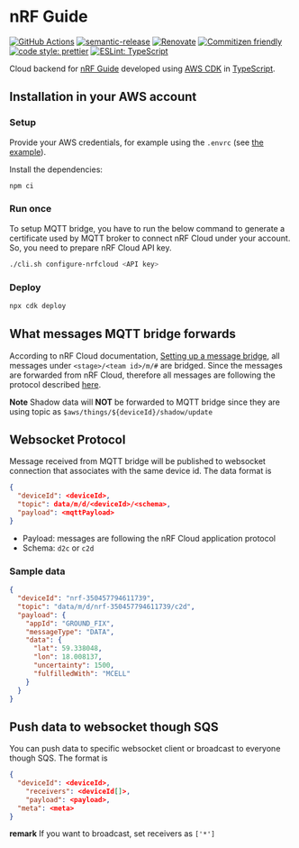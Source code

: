 # nRF Guide

[![GitHub Actions](https://github.com/bifravst/nRF-Guide-backend/workflows/Test%20and%20Release/badge.svg)](https://github.com/bifravst/nRF-Guide-backend/actions/workflows/test-and-release.yaml)
[![semantic-release](https://img.shields.io/badge/%20%20%F0%9F%93%A6%F0%9F%9A%80-semantic--release-e10079.svg)](https://github.com/semantic-release/semantic-release)
[![Renovate](https://img.shields.io/badge/renovate-enabled-brightgreen.svg)](https://renovatebot.com)
[![Commitizen friendly](https://img.shields.io/badge/commitizen-friendly-brightgreen.svg)](http://commitizen.github.io/cz-cli/)
[![code style: prettier](https://img.shields.io/badge/code_style-prettier-ff69b4.svg)](https://github.com/prettier/prettier/)
[![ESLint: TypeScript](https://img.shields.io/badge/ESLint-TypeScript-blue.svg)](https://github.com/typescript-eslint/typescript-eslint)

Cloud backend for [nRF Guide](https://github.com/bifravst/nRF-Guide-frontend)
developed using [AWS CDK](https://aws.amazon.com/cdk) in
[TypeScript](https://www.typescriptlang.org/).

## Installation in your AWS account

### Setup

Provide your AWS credentials, for example using the `.envrc` (see
[the example](.envrc.example)).

Install the dependencies:

```bash
npm ci
```

### Run once

To setup MQTT bridge, you have to run the below command to generate a
certificate used by MQTT broker to connect nRF Cloud under your account. So, you
need to prepare nRF Cloud API key.

```bash
./cli.sh configure-nrfcloud <API key>
```

### Deploy

```bash
npx cdk deploy
```

## What messages MQTT bridge forwards

According to nRF Cloud documentation,
[Setting up a message bridge](https://docs.nrfcloud.com/Devices/Messages/SetupMessageBridge/),
all messages under `<stage>/<team id>/m/#` are bridged. Since the messages are
forwarded from nRF Cloud, therefore all messages are following the protocol
described
[here](https://github.com/nRFCloud/application-protocols/tree/v1/schemas).

**Note** Shadow data will **NOT** be forwarded to MQTT bridge since they are
using topic as `$aws/things/${deviceId}/shadow/update`

## Websocket Protocol

Message received from MQTT bridge will be published to websocket connection that
associates with the same device id. The data format is

```json
{
  "deviceId": <deviceId>,
  "topic": data/m/d/<deviceId>/<schema>,
  "payload": <mqttPayload>
}
```

- Payload: messages are following the nRF Cloud application protocol
- Schema: `d2c` or `c2d`

### Sample data

```json
{
  "deviceId": "nrf-350457794611739",
  "topic": "data/m/d/nrf-350457794611739/c2d",
  "payload": {
    "appId": "GROUND_FIX",
    "messageType": "DATA",
    "data": {
      "lat": 59.338048,
      "lon": 18.008137,
      "uncertainty": 1500,
      "fulfilledWith": "MCELL"
    }
  }
}
```

## Push data to websocket though SQS

You can push data to specific websocket client or broadcast to everyone though
SQS. The format is

```json
{
  "deviceId": <deviceId>,
	"receivers": <deviceId[]>,
	"payload": <payload>,
  "meta": <meta>
}
```

**remark** If you want to broadcast, set receivers as `['*']`
